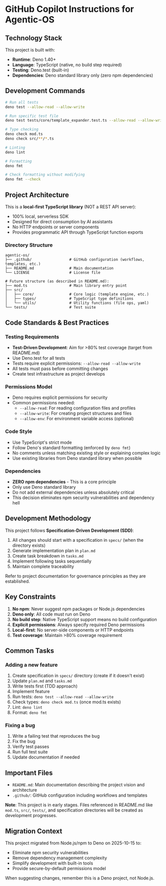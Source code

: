# GitHub Copilot Instructions for Agentic-OS

## Technology Stack

This project is built with:
- **Runtime**: Deno 1.40+
- **Language**: TypeScript (native, no build step required)
- **Testing**: Deno.test (built-in)
- **Dependencies**: Deno standard library only (zero npm dependencies)

## Development Commands

```bash
# Run all tests
deno test --allow-read --allow-write

# Run specific test file
deno test tests/core/template_expander.test.ts --allow-read --allow-write

# Type checking
deno check mod.ts
deno check src/**/*.ts

# Linting
deno lint

# Formatting
deno fmt

# Check formatting without modifying
deno fmt --check
```

## Project Architecture

This is a **local-first TypeScript library** (NOT a REST API server):
- 100% local, serverless SDK
- Designed for direct consumption by AI assistants
- No HTTP endpoints or server components
- Provides programmatic API through TypeScript function exports

### Directory Structure

```
agentic-os/
├── .github/                 # GitHub configuration (workflows, templates, etc.)
├── README.md                # Main documentation
└── LICENSE                  # License file

# Future structure (as described in README.md):
├── mod.ts                   # Main library entry point
├── src/
│   ├── core/                # Core logic (template engine, etc.)
│   ├── types/               # TypeScript type definitions
│   └── utils/               # Utility functions (file ops, yaml)
└── tests/                   # Test suite
```

## Code Standards & Best Practices

### Testing Requirements
- **Test-Driven Development**: Aim for >80% test coverage (target from README.md)
- Use Deno.test for all tests
- Tests require explicit permissions: `--allow-read --allow-write`
- All tests must pass before committing changes
- Create test infrastructure as project develops

### Permissions Model
- Deno requires explicit permissions for security
- Common permissions needed:
  - `--allow-read`: For reading configuration files and profiles
  - `--allow-write`: For creating project structures and files
  - `--allow-env`: For environment variable access (optional)

### Code Style
- Use TypeScript's strict mode
- Follow Deno's standard formatting (enforced by `deno fmt`)
- No comments unless matching existing style or explaining complex logic
- Use existing libraries from Deno standard library when possible

### Dependencies
- **ZERO npm dependencies** - This is a core principle
- Only use Deno standard library
- Do not add external dependencies unless absolutely critical
- This decision eliminates npm security vulnerabilities and dependency hell

## Development Methodology

This project follows **Specification-Driven Development (SDD)**:

1. All changes should start with a specification in `specs/` (when the directory exists)
2. Generate implementation plan in `plan.md`
3. Create task breakdown in `tasks.md`
4. Implement following tasks sequentially
5. Maintain complete traceability

Refer to project documentation for governance principles as they are established.

## Key Constraints

1. **No npm**: Never suggest npm packages or Node.js dependencies
2. **Deno only**: All code must run on Deno
3. **No build step**: Native TypeScript support means no build configuration
4. **Explicit permissions**: Always specify required Deno permissions
5. **Local-first**: No server-side components or HTTP endpoints
6. **Test coverage**: Maintain >80% coverage requirement

## Common Tasks

### Adding a new feature
1. Create specification in `specs/` directory (create if it doesn't exist)
2. Update `plan.md` and `tasks.md`
3. Write tests first (TDD approach)
4. Implement feature
5. Run tests: `deno test --allow-read --allow-write`
6. Check types: `deno check mod.ts` (once mod.ts exists)
7. Lint: `deno lint`
8. Format: `deno fmt`

### Fixing a bug
1. Write a failing test that reproduces the bug
2. Fix the bug
3. Verify test passes
4. Run full test suite
5. Update documentation if needed

## Important Files

- `README.md`: Main documentation describing the project vision and architecture
- `.github/`: GitHub configuration including workflows and templates

**Note**: This project is in early stages. Files referenced in README.md like `mod.ts`, `src/`, `tests/`, and specification directories will be created as development progresses.

## Migration Context

This project migrated from Node.js/npm to Deno on 2025-10-15 to:
- Eliminate npm security vulnerabilities
- Remove dependency management complexity
- Simplify development with built-in tools
- Provide secure-by-default permissions model

When suggesting changes, remember this is a Deno project, not Node.js.
